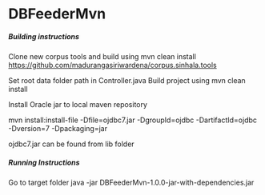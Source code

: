 DBFeederMvn
===========

<h5>Building instructions</h5>

Clone new corpus tools and build using mvn clean install
https://github.com/madurangasiriwardena/corpus.sinhala.tools

Set root data folder path in Controller.java
Build project using mvn clean install

Install Oracle jar to local maven repository

mvn install:install-file -Dfile=ojdbc7.jar -DgroupId=ojdbc -DartifactId=ojdbc -Dversion=7 -Dpackaging=jar

ojdbc7.jar can be found from lib folder

<h5>Running Instructions</h5>

Go to target folder
java -jar DBFeederMvn-1.0.0-jar-with-dependencies.jar




